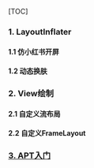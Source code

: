 [TOC]

### 1. LayoutInflater

#### 1.1 仿小红书开屏

#### 1.2 动态换肤

### 2. View绘制

#### 2.1 自定义流布局

#### 2.2 自定义FrameLayout

### [3. APT入门]([https://partingsoul.github.io/2019/11/26/APT%E6%8A%80%E6%9C%AF/](https://partingsoul.github.io/2019/11/26/APT技术/))

